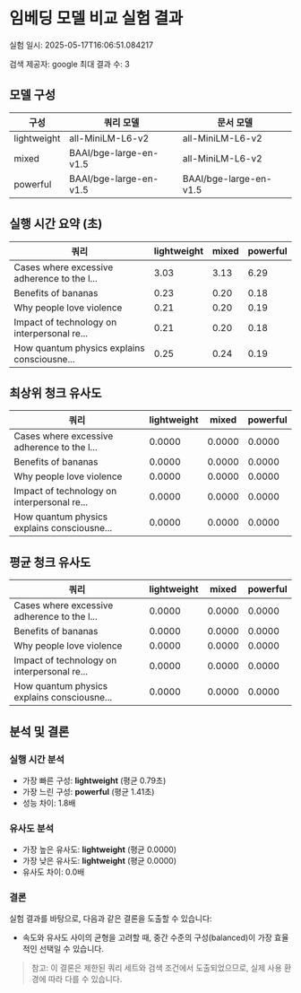 # 임베딩 모델 비교 실험 결과

실험 일시: 2025-05-17T16:06:51.084217

검색 제공자: google
최대 결과 수: 3

## 모델 구성

| 구성 | 쿼리 모델 | 문서 모델 |
|------|---------|----------|
| lightweight | all-MiniLM-L6-v2 | all-MiniLM-L6-v2 |
| mixed | BAAI/bge-large-en-v1.5 | all-MiniLM-L6-v2 |
| powerful | BAAI/bge-large-en-v1.5 | BAAI/bge-large-en-v1.5 |

## 실행 시간 요약 (초)

| 쿼리 | lightweight | mixed | powerful |
|------|------|------|------|
| Cases where excessive adherence to the l... | 3.03 | 3.13 | 6.29 |
| Benefits of bananas | 0.23 | 0.20 | 0.18 |
| Why people love violence | 0.21 | 0.20 | 0.19 |
| Impact of technology on interpersonal re... | 0.21 | 0.20 | 0.18 |
| How quantum physics explains consciousne... | 0.25 | 0.24 | 0.19 |

## 최상위 청크 유사도

| 쿼리 | lightweight | mixed | powerful |
|------|------|------|------|
| Cases where excessive adherence to the l... | 0.0000 | 0.0000 | 0.0000 |
| Benefits of bananas | 0.0000 | 0.0000 | 0.0000 |
| Why people love violence | 0.0000 | 0.0000 | 0.0000 |
| Impact of technology on interpersonal re... | 0.0000 | 0.0000 | 0.0000 |
| How quantum physics explains consciousne... | 0.0000 | 0.0000 | 0.0000 |

## 평균 청크 유사도

| 쿼리 | lightweight | mixed | powerful |
|------|------|------|------|
| Cases where excessive adherence to the l... | 0.0000 | 0.0000 | 0.0000 |
| Benefits of bananas | 0.0000 | 0.0000 | 0.0000 |
| Why people love violence | 0.0000 | 0.0000 | 0.0000 |
| Impact of technology on interpersonal re... | 0.0000 | 0.0000 | 0.0000 |
| How quantum physics explains consciousne... | 0.0000 | 0.0000 | 0.0000 |

## 분석 및 결론

### 실행 시간 분석

- 가장 빠른 구성: **lightweight** (평균 0.79초)
- 가장 느린 구성: **powerful** (평균 1.41초)
- 성능 차이: 1.8배

### 유사도 분석

- 가장 높은 유사도: **lightweight** (평균 0.0000)
- 가장 낮은 유사도: **lightweight** (평균 0.0000)
- 유사도 차이: 0.0배

### 결론

실험 결과를 바탕으로, 다음과 같은 결론을 도출할 수 있습니다:

- 속도와 유사도 사이의 균형을 고려할 때, 중간 수준의 구성(balanced)이 가장 효율적인 선택일 수 있습니다.

> 참고: 이 결론은 제한된 쿼리 세트와 검색 조건에서 도출되었으므로, 실제 사용 환경에 따라 다를 수 있습니다.
